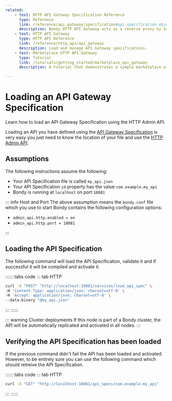 ```yaml
---
related:
    - text: HTTP API Gateway Specification Reference
      type: Reference
      link: /reference/api_gateway/specification#api-specification-object
      description: Bondy HTTP API Gateway acts as a reverse proxy by accepting incoming REST API actions and translating them into WAMP actions over a Realm's procedures and topics.
    - text: HTTP API Gateway
      type: HTTP API Reference
      link: /reference/http_api/api_gateway
      description: Load and manage API Gateway specifications.
    - text: Marketplace HTTP API Gateway
      type: Tutorial
      link: /tutorials/getting_started/marketplace_api_gateway
      description: A tutorial that demonstrates a simple marketplace with Python microservices and a VueJS Web App.

---
```

# Loading an API Gateway Specification
Learn how to load an API Gateway Specification using the HTTP Admin API.

Loading an API you have defined using the [API Gateway Specification](#/reference/api_gateway/specification) is very easy you just need to know the location of your file and use the [HTTP Admin API](/reference/http_api/api_gateway).

## Assumptions

The following instructions assume the following:

* Your API Specification file is called `my_api.json`
* Your API Specification `id` property has the value `com.example.my_api`
* Bondy is running at `localhost` on port `18081`

::: info Host and Port
The above assumption means the `bondy.conf` file which you use to start Bondy contains the following configuration options:

*  `admin_api.http.enabled = on`
*  `admin_api.http.port = 18081`

:::

## Loading the API Specification

The following command will load the API Specification, validate it and if successful it will be compiled and activate it.

:::::: tabs code
::: tab HTTP
```bash
curl -X "POST" "http://localhost:18081/services/load_api_spec" \
-H 'Content-Type: application/json; charset=utf-8' \
-H 'Accept: application/json; charset=utf-8' \
--data-binary "@my_api.json"
```
:::
::::::

::: warning Cluster deployments
If this node is part of a Bondy cluster, the API will be automatically replicated and activated in all nodes.
:::

## Verifying the API Specification has been loaded

If the previous command didn't fail the API has been loaded and activated. However, to be entirely sure you can use the following command which should retreive the API Specification.

:::::: tabs code
::: tab HTTP
```bash
curl -X "GET" "http://localhost:18081/api_specs/com.example.my_api"
```
:::
::::::
